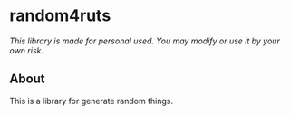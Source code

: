 # random4ruts

*This library is made for personal used. You may modify or use it by your own risk.*

## About
This is a library for generate random things.
